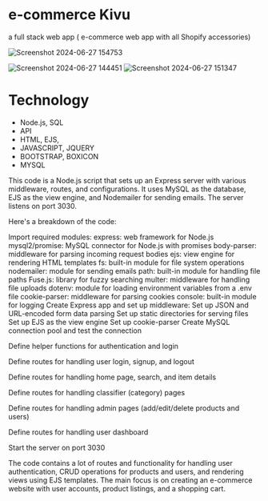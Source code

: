 # e-commerce Kivu
a full stack web app ( e-commerce web app with all Shopify accessories)

![Screenshot 2024-06-27 154753](https://github.com/Prince07746/e-commerceKivu/assets/98363125/e9fd75d5-376e-4d4f-9d50-1323caa8781a)


![Screenshot 2024-06-27 144451](https://github.com/Prince07746/e-commerceKivu/assets/98363125/6bd94d2f-dcb6-4389-9246-fe2a805229f2)
![Screenshot 2024-06-27 151347](https://github.com/Prince07746/e-commerceKivu/assets/98363125/0a92ac6c-25c5-4fb4-8b8c-d32e5a7fdafe)

# Technology 
- Node.js, SQL
- API
- HTML, EJS,
- JAVASCRIPT, JQUERY
- BOOTSTRAP, BOXICON
- MYSQL

This code is a Node.js script that sets up an Express server with various middleware, routes, and configurations. It uses MySQL as the database, EJS as the view engine, and Nodemailer for sending emails. The server listens on port 3030.

Here's a breakdown of the code:

Import required modules:
express: web framework for Node.js
mysql2/promise: MySQL connector for Node.js with promises
body-parser: middleware for parsing incoming request bodies
ejs: view engine for rendering HTML templates
fs: built-in module for file system operations
nodemailer: module for sending emails
path: built-in module for handling file paths
Fuse.js: library for fuzzy searching
multer: middleware for handling file uploads
dotenv: module for loading environment variables from a .env file
cookie-parser: middleware for parsing cookies
console: built-in module for logging
Create Express app and set up middleware:
Set up JSON and URL-encoded form data parsing
Set up static directories for serving files
Set up EJS as the view engine
Set up cookie-parser
Create MySQL connection pool and test the connection

Define helper functions for authentication and login

Define routes for handling user login, signup, and logout

Define routes for handling home page, search, and item details

Define routes for handling classifier (category) pages

Define routes for handling admin pages (add/edit/delete products and users)

Define routes for handling user dashboard

Start the server on port 3030

The code contains a lot of routes and functionality for handling user authentication, CRUD operations for products and users, and rendering views using EJS templates. The main focus is on creating an e-commerce website with user accounts, product listings, and a shopping cart.
